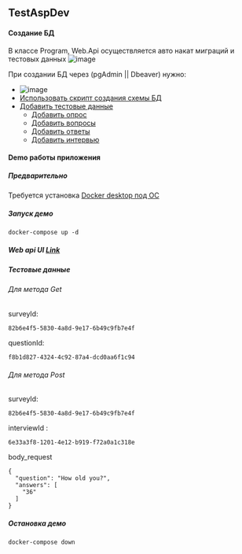 ## TestAspDev
#### Создание БД
В классе Program, Web.Api осуществляется авто накат миграций и тестовых данных ![image](https://github.com/LetovS/TestAspDev/assets/83654089/d0aa5a4e-7fe5-421c-a938-8b340ecc016f)

При создании БД через (pgAdmin || Dbeaver) нужно:
- ![image](https://github.com/LetovS/TestAspDev/assets/83654089/9ff6201f-1627-41ca-af0e-3a4b1132a3c6)
- [Использовать скрипт создания схемы БД](https://github.com/LetovS/TestAspDev/blob/main/CreateDatabaseScript.sql)
- [Добавить тестовые данные](https://github.com/LetovS/TestAspDev/tree/main/DataSqlScript)
  - [Добавить опрос](https://github.com/LetovS/TestAspDev/blob/main/DataSqlScript/_Surveys__202402271925.sql)
  - [Добавить вопросы](https://github.com/LetovS/TestAspDev/blob/main/DataSqlScript/_Questions__202402271924.sql)
  - [Добавить ответы](https://github.com/LetovS/TestAspDev/blob/main/DataSqlScript/_Answers__202402271924.sql)
  - [Добавить интервью](https://github.com/LetovS/TestAspDev/blob/main/DataSqlScript/_Interviews__202402271924.sql)

#### Demo работы приложения
##### Предварительно
Требуется установка [Docker desktop под ОС](https://www.docker.com/products/docker-desktop/)
##### Запуск демо
```shell
docker-compose up -d
```
##### Web api UI [Link](http://localhost:5000/swagger/index.html)
##### Тестовые данные
###### Для метода Get
surveyId: 
```shell
82b6e4f5-5830-4a8d-9e17-6b49c9fb7e4f
```
questionId: 
```shell
f8b1d827-4324-4c92-87a4-dcd0aa6f1c94
```
###### Для метода Post
surveyId: 
```shell
82b6e4f5-5830-4a8d-9e17-6b49c9fb7e4f
```
interviewId : 
```shell
6e33a3f8-1201-4e12-b919-f72a0a1c318e
```

body_request
```shell
{  
  "question": "How old you?",
  "answers": [
    "36"
  ]
}
```
##### Остановка демо
```shell
docker-compose down
```
